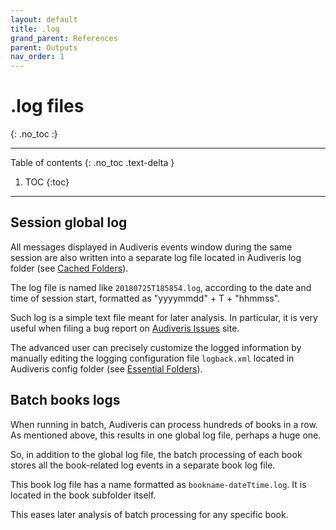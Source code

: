 ```yaml
---
layout: default
title: .log
grand_parent: References
parent: Outputs
nav_order: 1
---
```

# .log files
{: .no_toc :}

---
Table of contents
{: .no_toc .text-delta }

1. TOC
{:toc}
---

## Session global log

All messages displayed in Audiveris events window during the same session are also written into a
separate log file located in Audiveris log folder (see [Cached Folders](../folders/cached.md)).

The log file is named like `20180725T185854.log`, according to the date and time of session start,
formatted as "yyyymmdd" + T + "hhmmss".

Such log is a simple text file meant for later analysis.
In particular, it is very useful when filing a bug report on
[Audiveris Issues](https://github.com/Audiveris/audiveris/issues) site.

The advanced user can precisely customize the logged information by manually editing the logging
configuration file `logback.xml` located in Audiveris config folder
(see [Essential Folders](../folders/essential.md)).

## Batch books logs

When running in batch, Audiveris can process hundreds of books in a row.
As mentioned above, this results in one global log file, perhaps a huge one.

So, in addition to the global log file, the batch processing of each book stores all the
book-related log events in a separate book log file.

This book log file has a name formatted as `bookname-dateTtime.log`.
It is located in the book subfolder itself.

This eases later analysis of batch processing for any specific book.
